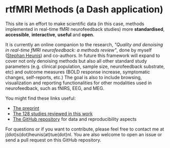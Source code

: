 # rtfMRI Methods (a Dash application)

This site is an effort to make scientific data (in this case, methods implemented in real-time fMRI neurofeedback studies)
more **standardised**, **accessible**, **interactive**, **useful** and **open**.

It is currently an online companion to the research, 
*"Quality and denoising in real-time fMRI neurofeedback: a methods review"*, done by myself ([Stephan Heunis](https://jsheunis.github.io/)) and co-authors.
In future this framework will expand to cover not only denoising methods but also all other standard study parameters
(e.g. clinical population, sample size, neurofeedback substrate, etc) and outcome measures (BOLD response increase, symptomatic changes, self-reports, etc.)
The goal is also to include browsing, visualization and reporting functionalities for other modalities used in neurofeedback,
such as fNIRS, EEG, and MEG.

You might find these links useful:

- [The preprint](https://osf.io/xubhq/)
- [The 128 studies reviewed in this work](https://www.zotero.org/groups/2320791/real-time_fmri_neurofeedback/library)
- [The GitHub repository](https://github.com/jsheunis/quality-and-denoising-in-rtfmri-nf) for data and reproducibility aspects

For questions or if you want to contribute, please feel free to contact me at j(dot)s(dot)heunis(at)tue(dot)nl.
You are also welcome to open an issue or send a pull request on this GitHub repository.